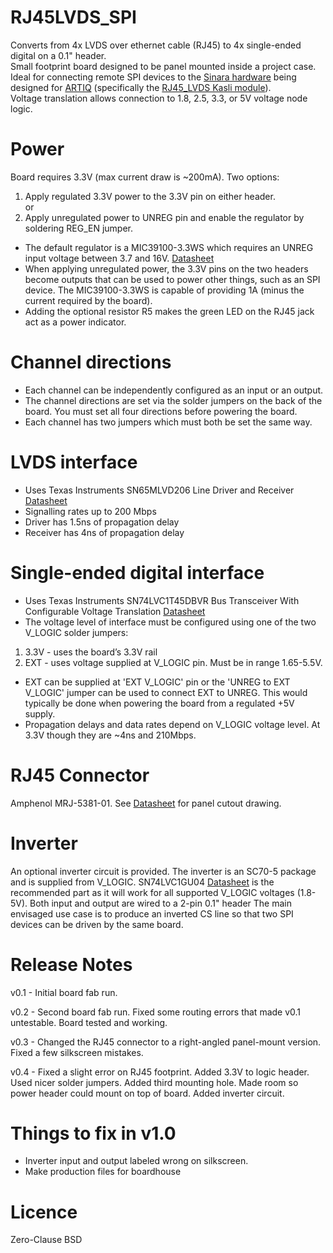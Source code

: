 # RJ45LVDS_SPI

Converts from 4x LVDS over ethernet cable (RJ45) to 4x single-ended digital on a 0.1" header.  
Small footprint board designed to be panel mounted inside a project case.  
Ideal for connecting remote SPI devices to the [Sinara hardware](https://github.com/m-labs/sinara) being designed for [ARTIQ](https://github.com/m-labs/artiq) (specifically the [RJ45_LVDS Kasli module](https://github.com/m-labs/sinara/wiki/EEM_RJ45_LVDS)).  
Voltage translation allows connection to 1.8, 2.5, 3.3, or 5V voltage node logic.


Power
=====

Board requires 3.3V (max current draw is ~200mA). Two options:

1. Apply regulated 3.3V power to the 3.3V pin on either header.  
or
2. Apply unregulated power to UNREG pin and enable the regulator by soldering REG_EN jumper.

- The default regulator is a MIC39100-3.3WS which requires an UNREG input voltage between 3.7 and 16V.  [Datasheet](http://ww1.microchip.com/downloads/en/DeviceDoc/mic39100.pdf)
- When applying unregulated power, the 3.3V pins on the two headers become outputs that can be used to power other things, such as an SPI device. The MIC39100-3.3WS is capable of providing 1A (minus the current required by the board). 
- Adding the optional resistor R5 makes the green LED on the RJ45 jack act as a power indicator.


Channel directions
==================

- Each channel can be independently configured as an input or an output.  
- The channel directions are set via the solder jumpers on the back of the board.  You must set all four directions before powering the board.  
- Each channel has two jumpers which must both be set the same way.


LVDS interface
==============

- Uses Texas Instruments SN65MLVD206 Line Driver and Receiver [Datasheet](http://www.ti.com/lit/ds/symlink/sn65mlvd206.pdf)
- Signalling rates up to 200 Mbps
- Driver has 1.5ns of propagation delay
- Receiver has 4ns of propagation delay


Single-ended digital interface
==============================

- Uses Texas Instruments SN74LVC1T45DBVR Bus Transceiver With Configurable Voltage Translation [Datasheet](http://http://www.ti.com/lit/ds/symlink/sn74lvc1t45.pdf)
- The voltage level of interface must be configured using one of the two V_LOGIC solder jumpers:
1. 3.3V - uses the board’s 3.3V rail
2. EXT - uses voltage supplied at V_LOGIC pin.  Must be in range 1.65-5.5V.
- EXT can be supplied at 'EXT V_LOGIC' pin or the 'UNREG to EXT V_LOGIC' jumper can be used to connect EXT to UNREG.  This would typically be done when powering the board from a regulated +5V supply.
- Propagation delays and data rates depend on V_LOGIC voltage level.  At 3.3V though they are ~4ns and 210Mbps.


RJ45 Connector
==============

Amphenol MRJ-5381-01. See [Datasheet](https://www.amphenolcanada.com/ProductSearch/drawings/AC/MRJ53xxx1.pdf) for panel cutout drawing.


Inverter
========

An optional inverter circuit is provided.  The inverter is an SC70-5 package and is supplied from V_LOGIC.  SN74LVC1GU04 [Datasheet](http://www.ti.com/lit/ds/symlink/sn74lvc1gu04.pdf) is the recommended part as it will work for all supported V_LOGIC voltages (1.8-5V).  Both input and output are wired to a 2-pin 0.1" header  The main envisaged use case is to produce an inverted CS line so that two SPI devices can be driven by the same board.


Release Notes
=============

v0.1 - Initial board fab run.

v0.2 - Second board fab run. Fixed some routing errors that made v0.1 untestable.  Board tested and working.

v0.3 - Changed the RJ45 connector to a right-angled panel-mount version.  Fixed a few silkscreen mistakes.

v0.4 - Fixed a slight error on RJ45 footprint.  Added 3.3V to logic header.  Used nicer solder jumpers.  Added third mounting hole.  Made room so power header could mount on top of board.  Added inverter circuit.


Things to fix in v1.0
=====================

- Inverter input and output labeled wrong on silkscreen.
- Make production files for boardhouse


Licence
=======

Zero-Clause BSD
